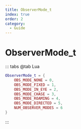 ```yaml
---
title: ObserverMode_t
index: true
order: 2
category:
  - Guide
---
```


# ObserverMode_t
::: tabs
@tab Lua
```lua
ObserverMode_t = {
    OBS_MODE_NONE = 0,
    OBS_MODE_FIXED = 1,
    OBS_MODE_IN_EYE = 2,
    OBS_MODE_CHASE = 3,
    OBS_MODE_ROAMING = 4,
    OBS_MODE_DIRECTED = 5,
    NUM_OBSERVER_MODES = 6
}
```
:::